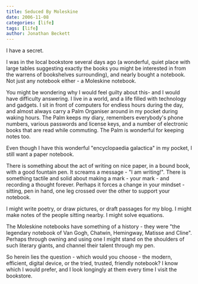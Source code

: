 ```yaml
---
title: Seduced By Moleskine
date: 2006-11-08
categories: [life]
tags: [life]
author: Jonathan Beckett
---
```


I have a secret.

I was in the local bookstore several days ago (a wonderful, quiet place with large tables suggesting exactly the books you might be interested in from the warrens of bookshelves surrounding), and nearly bought a notebook. Not just any notebook either - a Moleskine notebook.

You might be wondering why I would feel guilty about this- and I would have difficulty answering. I live in a world, and a life filled with technology and gadgets. I sit in front of computers for endless hours during the day, and almost always carry a Palm Organiser around in my pocket during waking hours. The Palm keeps my diary, remembers everybody's phone numbers, various passwords and license keys, and a number of electronic books that are read while commuting. The Palm is wonderful for keeping notes too.

Even though I have this wonderful "encyclopaedia galactica" in my pocket, I still want a paper notebook.

There is something about the act of writing on nice paper, in a bound book, with a good fountain pen. It screams a message - "I am writing!". There is something tactile and solid about making a mark - your mark - and recording a thought forever. Perhaps it forces a change in your mindset - sitting, pen in hand, one leg crossed over the other to support your notebook.

I might write poetry, or draw pictures, or draft passages for my blog. I might make notes of the people sitting nearby. I might solve equations.

The Moleskine notebooks have something of a history - they were "the legendary notebook of Van Gogh, Chatwin, Hemingway, Matisse and Cline". Perhaps through owning and using one I might stand on the shoulders of such literary giants, and channel their talent through my pen.

So herein lies the question - which would you choose - the modern, efficient, digital device, or the tried, trusted, friendly notebook? I know which I would prefer, and I look longingly at them every time I visit the bookstore.